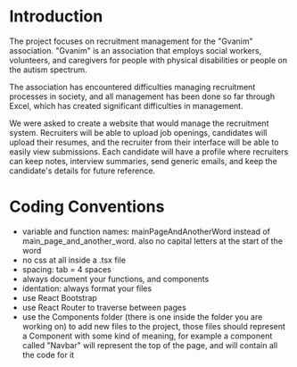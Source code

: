 # Introduction
The project focuses on recruitment management for the "Gvanim" association. "Gvanim" is an association that employs social workers, volunteers, and caregivers for people with physical disabilities or people on the autism spectrum.

The association has encountered difficulties managing recruitment processes in society, and all management has been done so far through Excel, which has created significant difficulties in management.

We were asked to create a website that would manage the recruitment system. Recruiters will be able to upload job openings, candidates will upload their resumes, and the recruiter from their interface will be able to easily view submissions. Each candidate will have a profile where recruiters can keep notes, interview summaries, send generic emails, and keep the candidate's details for future reference. 


# Coding Conventions
- variable and function names: mainPageAndAnotherWord instead of main_page_and_another_word. also no capital letters at the start of the word
- no css at all inside a .tsx file
- spacing: tab = 4 spaces
- always document your functions, and components
- identation: always format your files
- use React Bootstrap
- use React Router to traverse between pages
- use the Components folder (there is one inside the folder you are working on) to add new files to the project, those files should represent a Component with some kind of meaning, for example a component called "Navbar" will represent the top of the page, and will contain all the code for it
